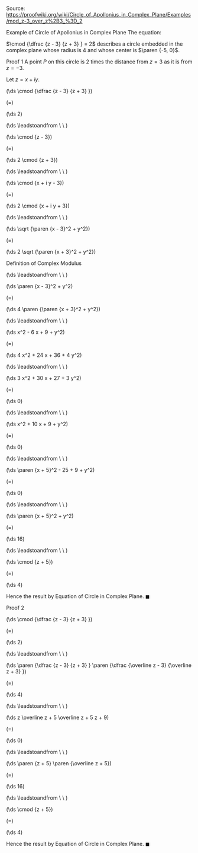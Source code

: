 # 

Source: https://proofwiki.org/wiki/Circle_of_Apollonius_in_Complex_Plane/Examples/mod_z-3_over_z%2B3_%3D_2

Example of Circle of Apollonius in Complex Plane
The equation:

$\cmod {\dfrac {z - 3} {z + 3} } = 2$
describes a circle embedded in the complex plane whose radius is $4$ and whose center is $\paren {-5, 0}$.


Proof 1
A point $P$ on this circle is $2$ times the distance from $z = 3$ as it is from $z = -3$.

  
Let $z = x + i y$.














\(\ds \cmod {\dfrac {z - 3} {z + 3} }\)

\(=\)







\(\ds 2\)














\(\ds \leadstoandfrom \ \ \)





\(\ds \cmod {z - 3}\)

\(=\)







\(\ds 2 \cmod {z + 3}\)














\(\ds \leadstoandfrom \ \ \)





\(\ds \cmod {x + i y - 3}\)

\(=\)







\(\ds 2 \cmod {x + i y + 3}\)














\(\ds \leadstoandfrom \ \ \)





\(\ds \sqrt {\paren {x - 3}^2 + y^2}\)

\(=\)







\(\ds 2 \sqrt {\paren {x + 3}^2 + y^2}\)





Definition of Complex Modulus








\(\ds \leadstoandfrom \ \ \)





\(\ds \paren {x - 3}^2 + y^2\)

\(=\)







\(\ds 4 \paren {\paren {x + 3}^2 + y^2}\)














\(\ds \leadstoandfrom \ \ \)





\(\ds x^2 - 6 x + 9 + y^2\)

\(=\)







\(\ds 4 x^2 + 24 x + 36 + 4 y^2\)














\(\ds \leadstoandfrom \ \ \)





\(\ds 3 x^2 + 30 x + 27 + 3 y^2\)

\(=\)







\(\ds 0\)














\(\ds \leadstoandfrom \ \ \)





\(\ds x^2 + 10 x + 9 + y^2\)

\(=\)







\(\ds 0\)














\(\ds \leadstoandfrom \ \ \)





\(\ds \paren {x + 5}^2 - 25 + 9 + y^2\)

\(=\)







\(\ds 0\)














\(\ds \leadstoandfrom \ \ \)





\(\ds \paren {x + 5}^2 + y^2\)

\(=\)







\(\ds 16\)














\(\ds \leadstoandfrom \ \ \)





\(\ds \cmod {z + 5}\)

\(=\)







\(\ds 4\)









Hence the result by Equation of Circle in Complex Plane.
$\blacksquare$


Proof 2













\(\ds \cmod {\dfrac {z - 3} {z + 3} }\)

\(=\)







\(\ds 2\)














\(\ds \leadstoandfrom \ \ \)





\(\ds \paren {\dfrac {z - 3} {z + 3} } \paren {\dfrac {\overline z - 3} {\overline z + 3} }\)

\(=\)







\(\ds 4\)














\(\ds \leadstoandfrom \ \ \)





\(\ds z \overline z + 5 \overline z + 5 z + 9\)

\(=\)







\(\ds 0\)














\(\ds \leadstoandfrom \ \ \)





\(\ds \paren {z + 5} \paren {\overline z + 5}\)

\(=\)







\(\ds 16\)














\(\ds \leadstoandfrom \ \ \)





\(\ds \cmod {z + 5}\)

\(=\)







\(\ds 4\)









Hence the result by Equation of Circle in Complex Plane.
$\blacksquare$





